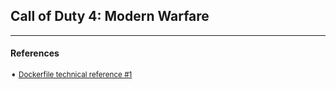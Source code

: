 ## Call of Duty 4: Modern Warfare

---
#### References

<sub>

➧  [Dockerfile technical reference #1][repo-1]

</sub>

[repo-1]: https://github.com/qdm12/cod4-docker
